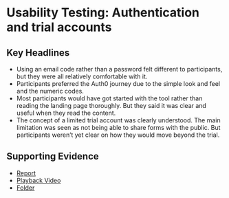 # Usability Testing: Authentication and trial accounts

## Key Headlines 

- Using an email code rather than a password felt different to participants, but they were all relatively comfortable with it.
- Participants preferred the Auth0 journey due to the simple look and feel and the numeric codes.
- Most participants would have got started with the tool rather than reading the landing page thoroughly. But they said it was clear and useful when they read the content.
- The concept of a limited trial account was clearly understood. The main limitation was seen as not being able to share forms with the public. But participants weren’t yet clear on how they would move beyond the trial.

## Supporting Evidence
- [Report](https://docs.google.com/presentation/d/1y7atILC8ZkkgytN901waVWI7jsVxq37cW8xL0fvVpI4/edit#slide=id.g25f7a5b3cb1_0_445)
- [Playback Video](https://drive.google.com/file/d/1pI3b8luMB_aeCTHFn4VvUYFX-pCps_Ym/view?usp=drive_link)
- [Folder](https://drive.google.com/drive/folders/1EHhqDp8JPgsuJU6aJE5triRhboTfbzLS)
